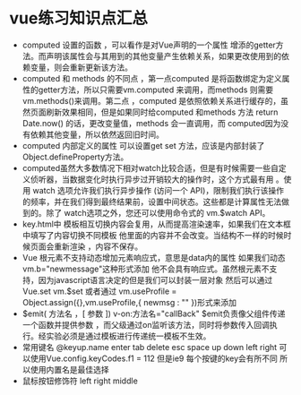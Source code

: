 # vue练习知识点汇总
* computed 设置的函数 ，可以看作是对Vue声明的一个属性 增添的getter方法。而声明该属性会与其用到的其他变量产生依赖关系，如果更改使用到的依赖变量，则会重新更新该方法。
* computed 和 methods 的不同点 ，第一点computed 是将函数绑定为定义属性的getter方法，所以只需要vm.computed 来调用，而methods 则需要vm.methods()来调用。第二点 ，computed 是依照依赖关系进行缓存的，虽然页面刷新效果相同，但是如果同时给computed 和methods 方法 return Date.now() 的话，更改变量值，methods 会一直调用，而 computed因为没有依赖其他变量，所以依然返回旧时间。
* computed 内部定义的属性 可以设置get set 方法，应该是内部封装了Object.defineProperty方法。
* computed虽然大多数情况下相对watch比较合适，但是有时候需要一些自定义侦听器，当数据变化时执行异步过开销较大的操作时，这个方式最有用 。使用 watch 选项允许我们执行异步操作 (访问一个 API)，限制我们执行该操作的频率，并在我们得到最终结果前，设置中间状态。这些都是计算属性无法做到的。除了 watch选项之外，您还可以使用命令式的 vm.$watch API。
* key.html中 模板相互切换内容会复用，从而提高渲染速率，如果我们在文本框中填写了内容切换不同模板 他里面的内容并不会改变。当结构不一样的时候时候页面会重新渲染 ，内容不保存。
* Vue 根元素不支持动态增加元素响应式，意思是data内的属性  如果我们动态vm.b="newmessage"这种形式添加  他不会具有响应式。虽然根元素不支持，因为javascript语言决定的但是我们可以封装一层对象 然后可以通过Vue.set vm.$set 或者通过 vm.useProfile = Object.assign({},vm.useProfile,{ newmsg : "" })形式来添加
* $emit( 方法名 ，[ 参数 ])      v-on:方法名="callBack"  $emit负责像父组件传递一个函数并提供参数 ，而父级通过on监听该方法，同时将参数传入回调执行。经实验必须是通过模板进行传递统一模板不生效。
* 常用键名 @keyup.name enter tab delete esc space up down left right           可以使用Vue.config.keyCodes.f1 = 112    但是ie9 每个按键的key会有所不同 所以使用内置名是最佳选择
* 鼠标按钮修饰符  left right middle